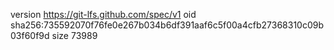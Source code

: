 version https://git-lfs.github.com/spec/v1
oid sha256:735592070f76fe0e267b034b6df391aaf6c5f00a4cfb27368310c09b03f60f9d
size 73989
